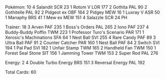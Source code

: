 Pokémon: 10
4 Salandit SCR 23
1 Rotom V LOR 177
2 Gothita PAL 90
2 Gothitelle PAL 92
2 Pidgeot ex OBF 164
2 Pidgey MEW 16
1 Luxray V ASR 50
1 Manaphy BRS 41
1 Mew ex MEW 151
4 Salazzle SCR 24 PH

Trainer: 18
3 Arven PAF 235
1 Boss's Orders PAL 265
2 Iono PAF 237
4 Buddy-Buddy Poffin TWM 223
1 Professor Turo's Scenario PAR 171
1 Xerosic's Machinations SFA 64
1 Nest Ball SVI 255
4 Rare Candy PAF 89
3 Ultra Ball PAF 91
2 Counter Catcher PAR 160
1 Nest Ball PAF 84
2 Switch SVI 194
1 Pal Pad SVI 182
1 Unfair Stamp TWM 165
2 Handheld Fan TWM 150
1 Forest Seal Stone SIT 156
1 Jamming Tower TWM 153
2 Super Rod PAL 276

Energy: 2
4 Double Turbo Energy BRS 151
3 Reversal Energy PAL 192

Total Cards: 60
